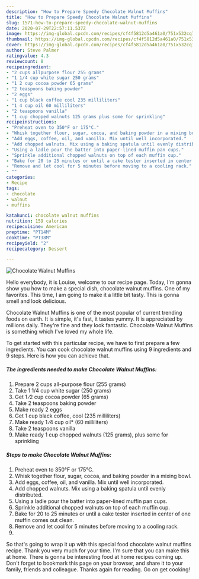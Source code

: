 ```yaml
---
description: "How to Prepare Speedy Chocolate Walnut Muffins"
title: "How to Prepare Speedy Chocolate Walnut Muffins"
slug: 1571-how-to-prepare-speedy-chocolate-walnut-muffins
date: 2020-07-29T22:57:11.537Z
image: https://img-global.cpcdn.com/recipes/cf4f5812d5a461a0/751x532cq70/chocolate-walnut-muffins-recipe-main-photo.jpg
thumbnail: https://img-global.cpcdn.com/recipes/cf4f5812d5a461a0/751x532cq70/chocolate-walnut-muffins-recipe-main-photo.jpg
cover: https://img-global.cpcdn.com/recipes/cf4f5812d5a461a0/751x532cq70/chocolate-walnut-muffins-recipe-main-photo.jpg
author: Steve Palmer
ratingvalue: 4.3
reviewcount: 8
recipeingredient:
- "2 cups allpurpose flour 255 grams"
- "1 1/4 cup white sugar 250 grams"
- "1 2 cup cocoa powder 65 grams"
- "2 teaspoons baking powder"
- "2 eggs"
- "1 cup black coffee cool 235 milliliters"
- "1 4 cup oil 60 milliliters"
- "2 teaspoons vanilla"
- "1 cup chopped walnuts 125 grams plus some for sprinkling"
recipeinstructions:
- "Preheat oven to 350°F or 175°C."
- "Whisk together flour, sugar, cocoa, and baking powder in a mixing bowl."
- "Add eggs, coffee, oil, and vanilla. Mix until well incorporated."
- "Add chopped walnuts. Mix using a baking spatula until evenly distributed."
- "Using a ladle pour the batter into paper-lined muffin pan cups."
- "Sprinkle additional chopped walnuts on top of each muffin cup."
- "Bake for 20 to 25 minutes or until a cake tester inserted in center of one muffin comes out clean."
- "Remove and let cool for 5 minutes before moving to a cooling rack."
- ""
categories:
- Recipe
tags:
- chocolate
- walnut
- muffins

katakunci: chocolate walnut muffins 
nutrition: 159 calories
recipecuisine: American
preptime: "PT14M"
cooktime: "PT38M"
recipeyield: "2"
recipecategory: Dessert

---
```



![Chocolate Walnut Muffins](https://img-global.cpcdn.com/recipes/cf4f5812d5a461a0/751x532cq70/chocolate-walnut-muffins-recipe-main-photo.jpg)

Hello everybody, it is Louise, welcome to our recipe page. Today, I'm gonna show you how to make a special dish, chocolate walnut muffins. One of my favorites. This time, I am going to make it a little bit tasty. This is gonna smell and look delicious.



Chocolate Walnut Muffins is one of the most popular of current trending foods on earth. It is simple, it's fast, it tastes yummy. It is appreciated by millions daily. They're fine and they look fantastic. Chocolate Walnut Muffins is something which I've loved my whole life.


To get started with this particular recipe, we have to first prepare a few ingredients. You can cook chocolate walnut muffins using 9 ingredients and 9 steps. Here is how you can achieve that.

<!--inarticleads1-->

##### The ingredients needed to make Chocolate Walnut Muffins:

1. Prepare 2 cups all-purpose flour (255 grams)
1. Take 1 1/4 cup white sugar (250 grams)
1. Get 1 ⁄2 cup cocoa powder (65 grams)
1. Take 2 teaspoons baking powder
1. Make ready 2 eggs
1. Get 1 cup black coffee, cool (235 milliliters)
1. Make ready 1 ⁄4 cup oil* (60 milliliters)
1. Take 2 teaspoons vanilla
1. Make ready 1 cup chopped walnuts (125 grams), plus some for sprinkling




<!--inarticleads2-->

##### Steps to make Chocolate Walnut Muffins:

1. Preheat oven to 350°F or 175°C.
1. Whisk together flour, sugar, cocoa, and baking powder in a mixing bowl.
1. Add eggs, coffee, oil, and vanilla. Mix until well incorporated.
1. Add chopped walnuts. Mix using a baking spatula until evenly distributed.
1. Using a ladle pour the batter into paper-lined muffin pan cups.
1. Sprinkle additional chopped walnuts on top of each muffin cup.
1. Bake for 20 to 25 minutes or until a cake tester inserted in center of one muffin comes out clean.
1. Remove and let cool for 5 minutes before moving to a cooling rack.
1. 




So that's going to wrap it up with this special food chocolate walnut muffins recipe. Thank you very much for your time. I'm sure that you can make this at home. There is gonna be interesting food at home recipes coming up. Don't forget to bookmark this page on your browser, and share it to your family, friends and colleague. Thanks again for reading. Go on get cooking!
